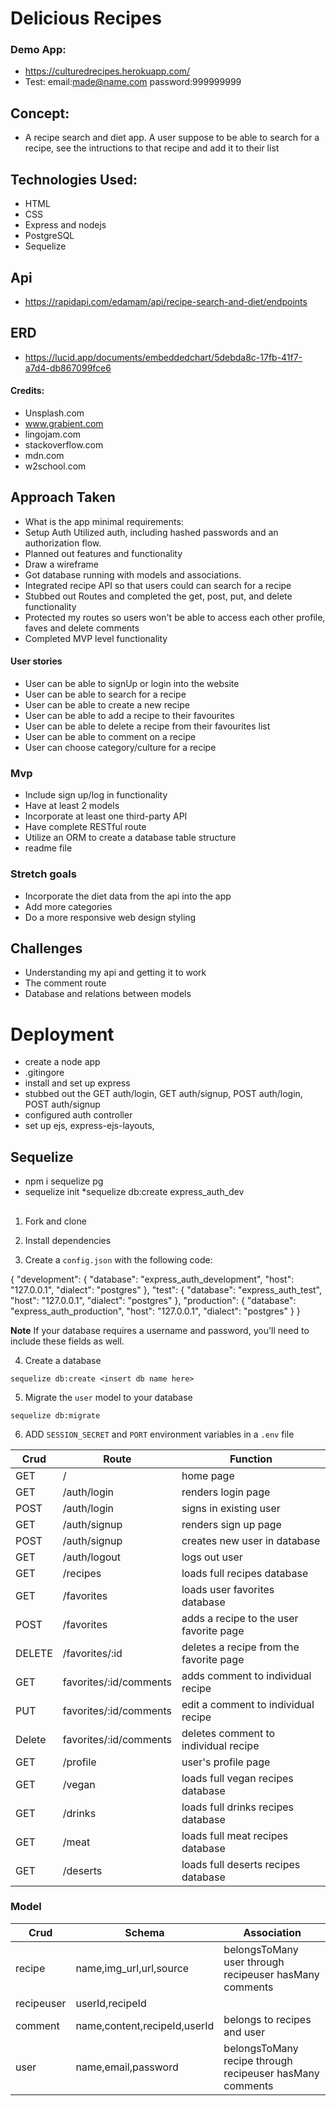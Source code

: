 # Delicious Recipes

### Demo App:
* https://culturedrecipes.herokuapp.com/
* Test: email:made@name.com password:999999999

## Concept:
* A recipe search and diet app. A user suppose to be able to search for a recipe, see the intructions to that recipe and add it to their list

## Technologies Used:
* HTML
* CSS
* Express and nodejs
* PostgreSQL
* Sequelize

## Api
* https://rapidapi.com/edamam/api/recipe-search-and-diet/endpoints

## ERD
* https://lucid.app/documents/embeddedchart/5debda8c-17fb-41f7-a7d4-db867099fce6

#### Credits:
* Unsplash.com
* www.grabient.com
* lingojam.com
* stackoverflow.com
* mdn.com
* w2school.com

## Approach Taken
* What is the app minimal requirements:
* Setup Auth
Utilized auth, including hashed passwords and an authorization flow.
* Planned out features and functionality
* Draw a wireframe
* Got database running with models and associations.
* Integrated recipe API so that users could can search for a recipe
*  Stubbed out Routes and completed the get, post, put, and delete functionality
* Protected my routes so users won't be able to access each other profile, faves and delete comments
* Completed MVP level functionality

#### User stories
* User can be able to signUp or login into the website
* User can be able to search for a recipe
* User can be able to create a new recipe
* User can be able to add a recipe to their favourites
* User can be able to delete a recipe from their favourites list
* User can be able to comment on a recipe
* User can choose category/culture for a recipe

### Mvp
* Include sign up/log in functionality
* Have at least 2 models
* Incorporate at least one third-party API
* Have complete RESTful route
* Utilize an ORM to create a database table structure
* readme file

### Stretch goals
* Incorporate the diet data from the api into the app
* Add more categories 
* Do a more responsive web design styling


## Challenges
* Understanding my api and getting it to work
* The comment route
* Database and relations between models


# Deployment
* create a node app
* .gitingore
* install and set up express
* stubbed out the GET auth/login, GET auth/signup, POST auth/login, POST auth/signup
* configured auth controller
* set up ejs, express-ejs-layouts,

## Sequelize
* npm i sequelize pg
* sequelize init 
*sequelize db:create express_auth_dev

## 
1. Fork and clone

2. Install dependencies

3. Create a `config.json` with the following code:

{
  "development": {
    "database": "express_auth_development",
    "host": "127.0.0.1",
    "dialect": "postgres"
  },
  "test": {
    "database": "express_auth_test",
    "host": "127.0.0.1",
    "dialect": "postgres"
  },
  "production": {
    "database": "express_auth_production",
    "host": "127.0.0.1",
    "dialect": "postgres"
  }
}

**Note** If your database requires a username and password, you'll need to include these fields as well.

4. Create a database
```
sequelize db:create <insert db name here>

```

5. Migrate the `user` model to your database
```
sequelize db:migrate
```
6. ADD `SESSION_SECRET` and `PORT` environment variables in a `.env` file


| Crud  |          Route       |              Function                   | 
|-------|----------------------|-----------------------------------------|
| GET   |   /                  |           home page                     |
| GET   |   /auth/login        |           renders login page            | 
| POST  |   /auth/login        |           signs in existing user        | 
| GET   |   /auth/signup       |           renders sign up page          |
| POST  |   /auth/signup       |          creates new user in database   |
| GET   |   /auth/logout       |           logs out user                 |
| GET   |   /recipes           |           loads full recipes database   |
| GET   |   /favorites         |      loads user favorites database      |
| POST  |   /favorites         |  adds a recipe to the user favorite page|
| DELETE| /favorites/:id       |  deletes a recipe from the favorite page|
| GET   |favorites/:id/comments|       adds comment to individual recipe |
| PUT   |favorites/:id/comments|     edit a comment to individual recipe |
| Delete|favorites/:id/comments|    deletes comment to individual recipe |
| GET   |   /profile           |           user's profile page           |
| GET   |   /vegan             |     loads full vegan recipes database   |
| GET   |   /drinks            |     loads full drinks recipes database  |
| GET   |   /meat              |     loads full meat recipes database    |
| GET   |   /deserts           |     loads full deserts recipes database |


### Model

| Crud  |         Schema       |              Association                   | 
|----------|------------------------|---------------------------------------|
| recipe   | name,img_url,url,source| belongsToMany user through recipeuser hasMany comments|
|recipeuser|  userId,recipeId       |                                       |  
| comment  |name,content,recipeId,userId|  belongs to recipes and user      |          
|    user  | name,email,password    |     belongsToMany recipe through recipeuser hasMany comments| 


